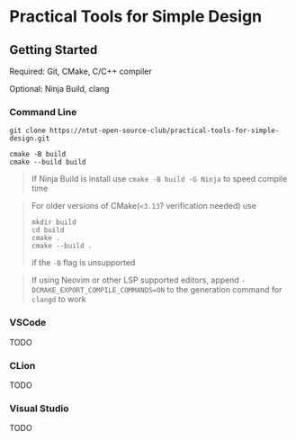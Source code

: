 # Practical Tools for Simple Design

## Getting Started

Required: Git, CMake, C/C++ compiler

Optional: Ninja Build, clang

### Command Line

```
git clone https://ntut-open-source-club/practical-tools-for-simple-design.git

cmake -B build
cmake --build build
```

> If Ninja Build is install use `cmake -B build -G Ninja` to speed compile time

> For older versions of CMake(`<3.13`? verification needed) use
> ```
> mkdir build
> cd build
> cmake .
> cmake --build .
> ```
> if the `-B` flag is unsupported

> If using Neovim or other LSP supported editors, append `-DCMAKE_EXPORT_COMPILE_COMMANDS=ON` to the generation command for `clangd` to work

### VSCode

TODO

### CLion

TODO

### Visual Studio

TODO
